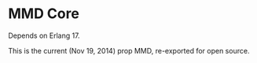 MMD Core
======================

Depends on Erlang 17.

This is the current (Nov 19, 2014) prop MMD, re-exported for open source.
